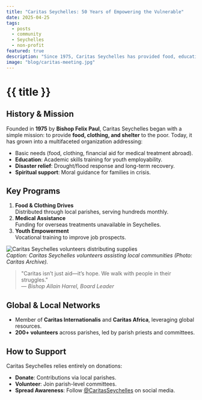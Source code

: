 ```yaml
---
title: "Caritas Seychelles: 50 Years of Empowering the Vulnerable"
date: 2025-04-25
tags:
  - posts
  - community
  - Seychelles
  - non-profit
featured: true
description: "Since 1975, Caritas Seychelles has provided food, education, disaster relief, and spiritual support to marginalized communities under the Catholic Church."
image: "blog/caritas-meeting.jpg"
---
```


# {{ title }}

## **History & Mission**

Founded in **1975** by **Bishop Felix Paul**, Caritas Seychelles began with a simple mission: to provide **food, clothing, and shelter** to the poor. Today, it has grown into a multifaceted organization addressing:

- Basic needs (food, clothing, financial aid for medical treatment abroad).
- **Education**: Academic skills training for youth employability.
- **Disaster relief**: Drought/flood response and long-term recovery.
- **Spiritual support**: Moral guidance for families in crisis.

## **Key Programs**

1. **Food & Clothing Drives**  
   Distributed through local parishes, serving hundreds monthly.
2. **Medical Assistance**  
   Funding for overseas treatments unavailable in Seychelles.
3. **Youth Empowerment**  
   Vocational training to improve job prospects.

![Caritas Seychelles volunteers distributing supplies](/images/blog/what-we-do.jpg)  
_Caption: Caritas Seychelles volunteers assisting local communities (Photo: Caritas Archive)._

> "Caritas isn’t just aid—it’s hope. We walk with people in their struggles."  
> — _Bishop Allain Harrel, Board Leader_

## **Global & Local Networks**

- Member of **Caritas Internationalis** and **Caritas Africa**, leveraging global resources.
- **200+ volunteers** across parishes, led by parish priests and committees.

## **How to Support**

Caritas Seychelles relies entirely on donations:

- **Donate**: Contributions via local parishes.
- **Volunteer**: Join parish-level committees.
- **Spread Awareness**: Follow [@CaritasSeychelles](https://example.com) on social media.
